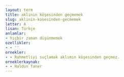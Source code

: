 ```yaml
---
layout: term
title: aklının köşesinden geçmemek
slug: aklinin-kosesinden-gecmemek
letter: A
lisan: Türkçe
anlamlar:
- hiçbir zaman düşünmemek
ozellikler:
- - ''
ornekler:
- - Rahmetliyi suçlamak aklımın köşesinden geçmez.
orneklerkaynak:
- - Haldun Taner
---
```

